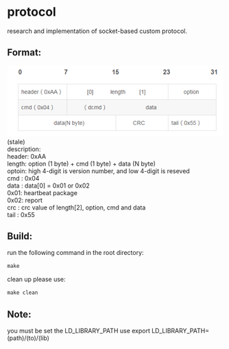 protocol
====
research and implementation of socket-based
custom protocol.

Format:
---

![](https://github.com/Lqinggang/protocol/blob/master/format.png)
(stale) <br>
description: <br>
header: 0xAA <br>
length: option (1 byte) + cmd (1 byte) + data (N byte) <br>
optoin: high 4-digit is version number, and low 4-digit is reseved <br>
cmd   : 0x04 <br>
data  : data[0] = 0x01 or 0x02 <br>
         0x01: heartbeat package <br>
		 0x02: report  <br>
crc   : crc value of  length[2], option, cmd and data <br>
tail  : 0x55 <br>


Build:
---
run the following command in the root directory:
```c
make
```
clean up please use:
```c
make clean
```

Note:
---
you must be set the LD_LIBRARY_PATH use
export LD_LIBRARY_PATH=(path)/(to)/(lib)

